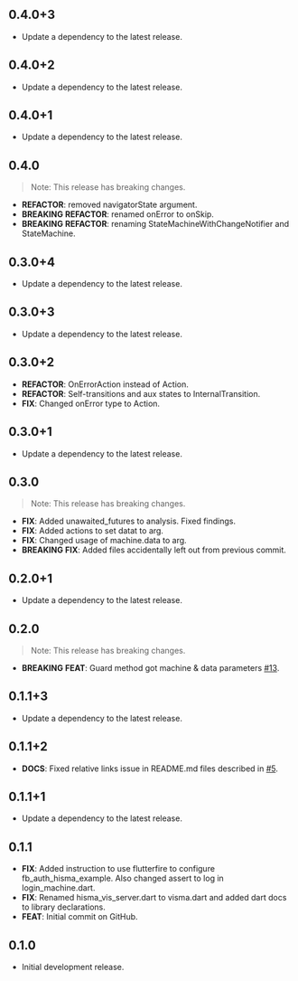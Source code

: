## 0.4.0+3

 - Update a dependency to the latest release.

## 0.4.0+2

 - Update a dependency to the latest release.

## 0.4.0+1

 - Update a dependency to the latest release.

## 0.4.0

> Note: This release has breaking changes.

 - **REFACTOR**: removed navigatorState argument.
 - **BREAKING** **REFACTOR**: renamed onError to onSkip.
 - **BREAKING** **REFACTOR**: renaming StateMachineWithChangeNotifier and StateMachine.

## 0.3.0+4

 - Update a dependency to the latest release.

## 0.3.0+3

 - Update a dependency to the latest release.

## 0.3.0+2

 - **REFACTOR**: OnErrorAction instead of Action.
 - **REFACTOR**: Self-transitions and aux states to InternalTransition.
 - **FIX**: Changed onError type to Action.

## 0.3.0+1

 - Update a dependency to the latest release.

## 0.3.0

> Note: This release has breaking changes.

 - **FIX**: Added unawaited_futures to analysis. Fixed findings.
 - **FIX**: Added actions to set datat to arg.
 - **FIX**: Changed usage of machine.data to arg.
 - **BREAKING** **FIX**: Added files accidentally left out from previous commit.

## 0.2.0+1

 - Update a dependency to the latest release.

## 0.2.0

> Note: This release has breaking changes.

 - **BREAKING** **FEAT**: Guard method got machine & data parameters [#13](https://github.com/tamas-p/hisma/issues/13).

## 0.1.1+3

 - Update a dependency to the latest release.

## 0.1.1+2

 - **DOCS**: Fixed relative links issue in README.md files described in [#5](https://github.com/tamas-p/hisma/issues/5).

## 0.1.1+1

 - Update a dependency to the latest release.

## 0.1.1

 - **FIX**: Added instruction to use flutterfire to configure fb_auth_hisma_example. Also changed assert to log in login_machine.dart.
 - **FIX**: Renamed hisma_vis_server.dart to visma.dart and added dart docs to library declarations.
 - **FEAT**: Initial commit on GitHub.

## 0.1.0

- Initial development release.
